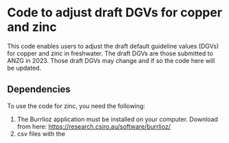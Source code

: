 # Code to adjust draft DGVs for copper and zinc
This code enables users to adjust the draft default guideline values (DGVs) for copper and zinc in freshwater. The draft DGVs are those submitted to ANZG in 2023. Those draft DGVs may change and if so the code here will be updated.

## Dependencies
To use the code for zinc, you need the following:
1) The Burrlioz application must be installed on your computer. Download from here: 
https://research.csiro.au/software/burrlioz/
2) csv files with the 
###
